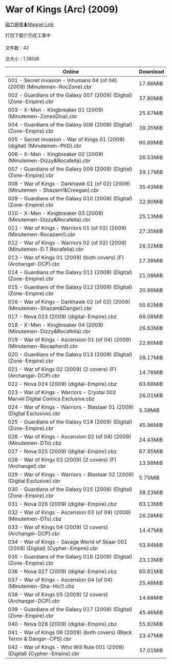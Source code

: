 # War of Kings (Arc) (2009)

[磁力链接⬇Magnet Link](magnet:?xt=urn:btih:6bc6039d116e74a18ee6617dd250000ba28489e9&dn=War%20of%20Kings%20%28Arc%29%20%282009%29)

打包下载📦仍在工事中

文件数：42

总大小：1.38GiB

Online | Download
--- | ---
001 - Secret Invasion - Inhumans 04 (of 04) (2009) (Minutemen-RocZone).cbr | 17.86MiB
002 - Guardians of the Galaxy 007 (2009) (Digital) (Zone-Empire).cbr | 37.80MiB
003 - X-Men - Kingbreaker 01 (2009) (Minutemen-ZonesDiva).cbr | 25.87MiB
004 - Guardians of the Galaxy 008 (2009) (Digital) (Zone-Empire).cbr | 39.35MiB
005 - Secret Invasion - War of Kings 01 (2009) (digital) (Minutemen-PhD).cbr | 60.89MiB
006 - X-Men - Kingbreaker 02 (2009) (Minutemen-Dizzy&Rocafella).cbr | 26.53MiB
007 - Guardians of the Galaxy 009 (2009) (Digital) (Zone-Empire).cbr | 39.17MiB
008 - War of Kings - Darkhawk 01 (of 02) (2009) (Minutemen - Shazam!&Creegan).cbr | 35.43MiB
009 - Guardians of the Galaxy 010 (2009) (Digital) (Zone-Empire).cbr | 32.90MiB
010 - X-Men - Kingbreaker 03 (2009) (Minutemen-Dizzy&Rocafella).cbr | 25.13MiB
011 - War of Kings - Warriors 01 (of 02) (2009) (Minutemen-Rocazam!).cbr | 27.35MiB
012 - War of Kings - Warriors 02 (of 02) (2009) (Minutemen-D.T.Rocafella).cbr | 28.32MiB
013 - War of Kings 01 (2009) (both covers) (F) (Archangel-DCP).cbr | 17.39MiB
014 - Guardians of the Galaxy 011 (2009) (Digital) (Zone-Empire).cbr | 21.09MiB
015 - Guardians of the Galaxy 012 (2009) (Digital) (Zone-Empire).cbr | 20.99MiB
016 - War of Kings - Darkhawk 02 (of 02) (2009)  (Minutemen-Shazam&Danger).cbr | 50.62MiB
017 - Nova 023 (2009) (digital-Empire).cbz | 68.08MiB
018 - X-Men - Kingbreaker 04 (2009) (Minutemen-Dizzy&Rocafella).cbr | 26.63MiB
019 - War of Kings - Ascension 01 (of 04) (2009) (Minutemen-Rocapherd).cbr | 22.60MiB
020 - Guardians of the Galaxy 013 (2009) (Digital) (Zone-Empire).cbr | 38.17MiB
021 - War of Kings 02 (2009) (2 covers) (F) (Archangel-DCP).cbr | 14.78MiB
022 - Nova 024 (2009) (digital-Empire).cbz | 63.68MiB
023 - War of Kings - Warriors - Crystal 002 Marvel Digital Comics Exclusive.cbz | 26.01MiB
024 - War of Kings - Warriors - Blastaar 01 (2009) (Digital Exclusive).cbr | 5.39MiB
025 - Guardians of the Galaxy 014 (2009) (Digital) (Zone-Empire).cbr | 45.96MiB
026 - War of Kings - Ascension 02 (of 04) (2009) (Minutemen-DTs).cbz | 24.43MiB
027 - Nova 025 (2009) (digital-Empire).cbz | 67.45MiB
028 - War of Kings 03 (2009) (2 covers) (F) (Archangel).cbr | 13.98MiB
029 - War of Kings - Warriors - Blastaar 02 (2009) (Digital Exclusive).cbr | 5.75MiB
030 - Guardians of the Galaxy 015 (2009) (Digital) (Zone-Empire).cbr | 38.23MiB
031 - Nova 026 (2009) (digital-Empire).cbz | 63.13MiB
032 - War of Kings - Ascension 03 (of 04) (2009) (Minutemen-DTs).cbz | 26.28MiB
033 - War of Kings 04 (2009) (2 covers) (Archangel-DCP).cbr | 14.47MiB
034 - War of Kings - Savage World of Skaar 001 (2009) (Digital) (Cypher-Empire).cbr | 53.84MiB
035 - Guardians of the Galaxy 016 (2009) (Digital) (Zone-Empire).cbr | 23.13MiB
036 - Nova 027 (2009) (digital-Empire).cbz | 60.61MiB
037 - War of Kings - Ascension 04 (of 04) (Minutemen-Sha-Hic!).cbz | 25.48MiB
038 - War of Kings 05 (2009) (2 covers) (Archangel-DCP).cbr | 14.68MiB
039 - Guardians of the Galaxy 017 (2009) (Digital) (Zone-Empire).cbr | 45.46MiB
040 - Nova 028 (2009) (digital-Empire).cbz | 55.92MiB
041 - War of Kings 06 (2009) (both covers) (Black Terror & Danger-CPS).cbr | 23.47MiB
042 - War of Kings - Who Will Rule 001 (2009) (Digital) (Cypher-Empire).cbr | 37.01MiB